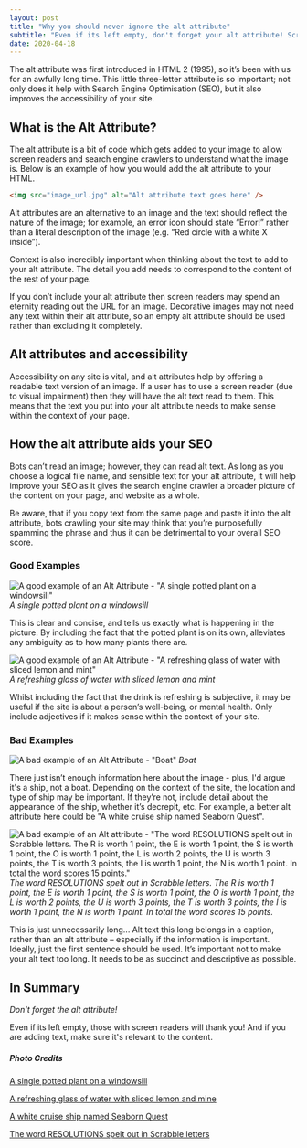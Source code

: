 ```yaml
---
layout: post
title: "Why you should never ignore the alt attribute"
subtitle: "Even if its left empty, don't forget your alt attribute! Screen readers will thank you, and your SEO will improve."
date: 2020-04-18
---
```


The alt attribute was first introduced in HTML 2 (1995), so it’s been with us for an awfully long time. This little three-letter attribute is so important; not only does it help with Search Engine Optimisation (SEO), but it also improves the accessibility of your site.

## What is the Alt Attribute?

The alt attribute is a bit of code which gets added to your image to allow screen readers and search engine crawlers to understand what the image is. Below is an example of how you would add the alt attribute to your HTML.
```html
<img src="image_url.jpg" alt="Alt attribute text goes here" />
```

Alt attributes are an alternative to an image and the text should reflect the nature of the image; for example, an error icon should state “Error!” rather than a literal description of the image (e.g. “Red circle with a white X inside”).

Context is also incredibly important when thinking about the text to add to your alt attribute. The detail you add needs to correspond to the content of the rest of your page.

If you don’t include your alt attribute then screen readers may spend an eternity reading out the URL for an image. Decorative images may not need any text within their alt attribute, so an empty alt attribute should be used rather than excluding it completely.

## Alt attributes and accessibility

Accessibility on any site is vital, and alt attributes help by offering a readable text version of an image. If a user has to use a screen reader (due to visual impairment) then they will have the alt text read to them. This means that the text you put into your alt attribute needs to make sense within the context of your page.

## How the alt attribute aids your SEO

Bots can’t read an image; however, they can read alt text. As long as you choose a logical file name, and sensible text for your alt attribute, it will help improve your SEO as it gives the search engine crawler a broader picture of the content on your page, and website as a whole.

Be aware, that if you copy text from the same page and paste it into the alt attribute, bots crawling your site may think that you’re purposefully spamming the phrase and thus it can be detrimental to your overall SEO score.

### Good Examples
![A good example of an Alt Attribute - "A single potted plant on a windowsill"](https://dev-to-uploads.s3.amazonaws.com/i/thqwm5ufudrv1972rnh7.jpg)
_A single potted plant on a windowsill_

This is clear and concise, and tells us exactly what is happening in the picture. By including the fact that the potted plant is on its own, alleviates any ambiguity as to how many plants there are.

![A good example of an Alt Attribute - "A refreshing glass of water with sliced lemon and mint"](https://dev-to-uploads.s3.amazonaws.com/i/p992tbrdyxrrddn0frh5.jpg)
_A refreshing glass of water with sliced lemon and mint_

Whilst including the fact that the drink is refreshing is subjective, it may be useful if the site is about a person’s well-being, or mental health. Only include adjectives if it makes sense within the context of your site.

### Bad Examples
![A bad example of an Alt Attribute - "Boat"](https://dev-to-uploads.s3.amazonaws.com/i/bentthrps407ha9q2pia.jpg)
_Boat_

There just isn’t enough information here about the image - plus, I'd argue it's a ship, not a boat. Depending on the context of the site, the location and type of ship may be important. If they’re not, include detail about the appearance of the ship, whether it’s decrepit, etc. For example, a better alt attribute here could be "A white cruise ship named Seaborn Quest".

![A bad example of an Alt attribute - "The word RESOLUTIONS spelt out in Scrabble letters. The R is worth 1 point, the E is worth 1 point, the S is worth 1 point, the O is worth 1 point, the L is worth 2 points, the U is worth 3 points, the T is worth 3 points, the I is worth 1 point, the N is worth 1 point. In total the word scores 15 points."](https://dev-to-uploads.s3.amazonaws.com/i/cez0xxgoysveqtoea1kc.jpg)
_The word RESOLUTIONS spelt out in Scrabble letters. The R is worth 1 point, the E is worth 1 point, the S is worth 1 point, the O is worth 1 point, the L is worth 2 points, the U is worth 3 points, the T is worth 3 points, the I is worth 1 point, the N is worth 1 point. In total the word scores 15 points._

This is just unnecessarily long... Alt text this long belongs in a caption, rather than an alt attribute – especially if the information is important. Ideally, just the first sentence should be used. It’s important not to make your alt text too long. It needs to be as succinct and descriptive as possible.

## In Summary
*Don't forget the alt attribute!*

Even if its left empty, those with screen readers will thank you! And if you are adding text, make sure it's relevant to the content.


##### Photo Credits
[A single potted plant on a windowsill](https://www.pexels.com/photo/green-potted-plant-beside-window-3686293/)

[A refreshing glass of water with sliced lemon and mine](https://www.pexels.com/photo/water-drink-fresh-lemons-3303/)

[A white cruise ship named Seaborn Quest](https://www.pexels.com/photo/white-cruise-ship-on-blue-body-of-water-during-daytime-144237/)

[The word RESOLUTIONS spelt out in Scrabble letters](https://www.pexels.com/photo/scrabble-resolutions-3237/)